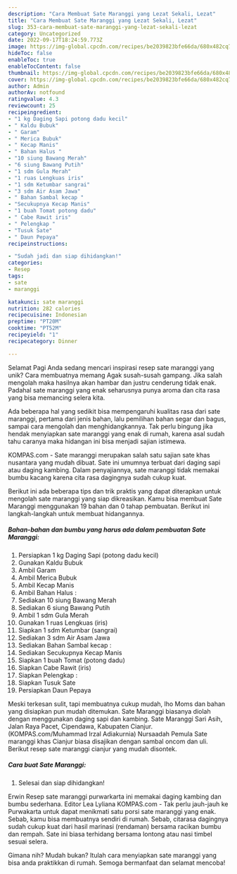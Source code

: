 ```yaml
---
description: "Cara Membuat Sate Maranggi yang Lezat Sekali, Lezat"
title: "Cara Membuat Sate Maranggi yang Lezat Sekali, Lezat"
slug: 353-cara-membuat-sate-maranggi-yang-lezat-sekali-lezat
category: Uncategorized
date: 2022-09-17T18:24:59.773Z
image: https://img-global.cpcdn.com/recipes/be2039823bfe66da/680x482cq70/sate-maranggi-foto-resep-utama.jpg
hideToc: false
enableToc: true
enableTocContent: false
thumbnail: https://img-global.cpcdn.com/recipes/be2039823bfe66da/680x482cq70/sate-maranggi-foto-resep-utama.jpg
cover: https://img-global.cpcdn.com/recipes/be2039823bfe66da/680x482cq70/sate-maranggi-foto-resep-utama.jpg
author: Admin
authorAv: notfound
ratingvalue: 4.3
reviewcount: 25
recipeingredient:
- "1 kg Daging Sapi potong dadu kecil"
- " Kaldu Bubuk"
- " Garam"
- " Merica Bubuk"
- " Kecap Manis"
- " Bahan Halus "
- "10 siung Bawang Merah"
- "6 siung Bawang Putih"
- "1 sdm Gula Merah"
- "1 ruas Lengkuas iris"
- "1 sdm Ketumbar sangrai"
- "3 sdm Air Asam Jawa"
- " Bahan Sambal kecap "
- "Secukupnya Kecap Manis"
- "1 buah Tomat potong dadu"
- " Cabe Rawit iris"
- " Pelengkap "
- "Tusuk Sate"
- " Daun Pepaya"
recipeinstructions:

- "Sudah jadi dan siap dihidangkan!"
categories:
- Resep
tags:
- sate
- maranggi

katakunci: sate maranggi 
nutrition: 282 calories
recipecuisine: Indonesian
preptime: "PT20M"
cooktime: "PT52M"
recipeyield: "1"
recipecategory: Dinner

---
```



Selamat Pagi Anda sedang mencari inspirasi resep sate maranggi yang unik? Cara membuatnya memang Agak susah-susah gampang. Jika salah mengolah maka hasilnya akan hambar dan justru cenderung tidak enak. Padahal sate maranggi yang enak seharusnya punya aroma dan cita rasa yang bisa memancing selera kita.


Ada beberapa hal yang sedikit bisa mempengaruhi kualitas rasa dari sate maranggi, pertama dari jenis bahan, lalu pemilihan bahan segar dan bagus, sampai cara mengolah dan menghidangkannya. Tak perlu bingung jika hendak menyiapkan sate maranggi yang enak di rumah, karena asal sudah tahu caranya maka hidangan ini bisa menjadi sajian istimewa.

KOMPAS.com - Sate maranggi merupakan salah satu sajian sate khas nusantara yang mudah dibuat. Sate ini umumnya terbuat dari daging sapi atau daging kambing. Dalam penyajiannya, sate maranggi tidak memakai bumbu kacang karena cita rasa dagingnya sudah cukup kuat.


Berikut ini ada beberapa tips dan trik praktis yang dapat diterapkan untuk mengolah sate maranggi yang siap dikreasikan. Kamu bisa membuat Sate Maranggi menggunakan 19 bahan dan 0 tahap pembuatan. Berikut ini langkah-langkah untuk membuat hidangannya.

<!--inarticleads1-->

##### Bahan-bahan dan bumbu yang harus ada dalam pembuatan Sate Maranggi:

1. Persiapkan 1 kg Daging Sapi (potong dadu kecil)
1. Gunakan  Kaldu Bubuk
1. Ambil  Garam
1. Ambil  Merica Bubuk
1. Ambil  Kecap Manis
1. Ambil  Bahan Halus :
1. Sediakan 10 siung Bawang Merah
1. Sediakan 6 siung Bawang Putih
1. Ambil 1 sdm Gula Merah
1. Gunakan 1 ruas Lengkuas (iris)
1. Siapkan 1 sdm Ketumbar (sangrai)
1. Sediakan 3 sdm Air Asam Jawa
1. Sediakan  Bahan Sambal kecap :
1. Sediakan Secukupnya Kecap Manis
1. Siapkan 1 buah Tomat (potong dadu)
1. Siapkan  Cabe Rawit (iris)
1. Siapkan  Pelengkap :
1. Siapkan Tusuk Sate
1. Persiapkan  Daun Pepaya


Meski terkesan sulit, tapi membuatnya cukup mudah, lho Moms dan bahan yang disiapkan pun mudah ditemukan. Sate Maranggi biasanya diolah dengan menggunakan daging sapi dan kambing. Sate Maranggi Sari Asih, Jalan Raya Pacet, Cipendawa, Kabupaten Cianjur. (KOMPAS.com/Muhammad Irzal Adiakurnia) Nursaadah Pemula Sate maranggi khas Cianjur biasa disajikan dengan sambal oncom dan uli. Berikut resep sate maranggi cianjur yang mudah disontek. 

<!--inarticleads2-->

##### Cara buat Sate Maranggi:


1. Selesai dan siap dihidangkan!

Erwin Resep sate maranggi purwarkarta ini memakai daging kambing dan bumbu sederhana. Editor Lea Lyliana KOMPAS.com - Tak perlu jauh-jauh ke Purwakarta untuk dapat menikmati satu porsi sate maranggi yang enak. Sebab, kamu bisa membuatnya sendiri di rumah. Sebab, citarasa dagingnya sudah cukup kuat dari hasil marinasi (rendaman) bersama racikan bumbu dan rempah. Sate ini biasa terhidang bersama lontong atau nasi timbel sesuai selera. 

Gimana nih? Mudah bukan? Itulah cara menyiapkan sate maranggi yang bisa anda praktikkan di rumah. Semoga bermanfaat dan selamat mencoba!
